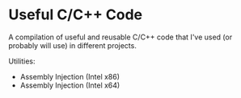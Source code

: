 # Useful C/C++ Code
A compilation of useful and reusable C/C++ code that I've used (or probably will use) in different projects.  
  
Utilities:  
  * Assembly Injection (Intel x86)  
  * Assembly Injection (Intel x64)  

